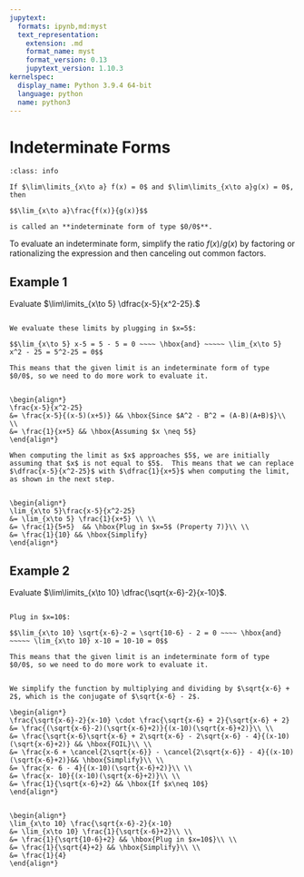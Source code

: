 ```yaml
---
jupytext:
  formats: ipynb,md:myst
  text_representation:
    extension: .md
    format_name: myst
    format_version: 0.13
    jupytext_version: 1.10.3
kernelspec:
  display_name: Python 3.9.4 64-bit
  language: python
  name: python3
---
```

# Indeterminate Forms

```{admonition} Definition
:class: info

If $\lim\limits_{x\to a} f(x) = 0$ and $\lim\limits_{x\to a}g(x) = 0$, then 

$$\lim_{x\to a}\frac{f(x)}{g(x)}$$

is called an **indeterminate form of type $0/0$**.  
```

To evaluate an indeterminate form, simplify the ratio $f(x)/g(x)$ by factoring or rationalizing the expression and then canceling out common factors.


## Example 1

Evaluate $\lim\limits_{x\to 5} \dfrac{x-5}{x^2-25}.$

```{dropdown} **Step 1:** Evaluate the limit of numerator and denominator.

We evaluate these limits by plugging in $x=5$:

$$\lim_{x\to 5} x-5 = 5 - 5 = 0 ~~~~ \hbox{and} ~~~~~ \lim_{x\to 5} x^2 - 25 = 5^2-25 = 0$$

This means that the given limit is an indeterminate form of type $0/0$, so we need to do more work to evaluate it.
```

```{dropdown} **Step 2:** Factor numerator and/or denominator and simplify.

\begin{align*}
\frac{x-5}{x^2-25}
&= \frac{x-5}{(x-5)(x+5)} && \hbox{Since $A^2 - B^2 = (A-B)(A+B)$}\\ \\
&= \frac{1}{x+5} && \hbox{Assuming $x \neq 5$}
\end{align*}

When computing the limit as $x$ approaches $5$, we are initially assuming that $x$ is not equal to $5$.  This means that we can replace $\dfrac{x-5}{x^2-25}$ with $\dfrac{1}{x+5}$ when computing the limit, as shown in the next step.
```

```{dropdown} **Step 3:** Evaluate the limit using the simplified function.

\begin{align*}
\lim_{x\to 5}\frac{x-5}{x^2-25}
&= \lim_{x\to 5} \frac{1}{x+5} \\ \\
&= \frac{1}{5+5}  && \hbox{Plug in $x=5$ (Property 7)}\\ \\
&= \frac{1}{10} && \hbox{Simplify}
\end{align*}
```


## Example 2

Evaluate $\lim\limits_{x\to 10} \dfrac{\sqrt{x-6}-2}{x-10}$.

```{dropdown} **Step 1:** Evaluate the limit of numerator and denominator.

Plug in $x=10$:

$$\lim_{x\to 10} \sqrt{x-6}-2 = \sqrt{10-6} - 2 = 0 ~~~~ \hbox{and} ~~~~~ \lim_{x\to 10} x-10 = 10-10 = 0$$

This means that the given limit is an indeterminate form of type $0/0$, so we need to do more work to evaluate it.
```

```{dropdown} **Step 2:** Simplify the function.

We simplify the function by multiplying and dividing by $\sqrt{x-6} + 2$, which is the conjugate of $\sqrt{x-6} - 2$.

\begin{align*}
\frac{\sqrt{x-6}-2}{x-10} \cdot \frac{\sqrt{x-6} + 2}{\sqrt{x-6} + 2}
&= \frac{(\sqrt{x-6}-2)(\sqrt{x-6}+2)}{(x-10)(\sqrt{x-6}+2)}\\ \\
&= \frac{\sqrt{x-6}\sqrt{x-6} + 2\sqrt{x-6} - 2\sqrt{x-6} - 4}{(x-10)(\sqrt{x-6}+2)} && \hbox{FOIL}\\ \\
&= \frac{x-6 + \cancel{2\sqrt{x-6}} - \cancel{2\sqrt{x-6}} - 4}{(x-10)(\sqrt{x-6}+2)}&& \hbox{Simplify}\\ \\
&= \frac{x- 6 - 4}{(x-10)(\sqrt{x-6}+2)}\\ \\
&= \frac{x- 10}{(x-10)(\sqrt{x-6}+2)}\\ \\
&= \frac{1}{\sqrt{x-6}+2} && \hbox{If $x\neq 10$}
\end{align*}
```

```{dropdown} **Step 3:** Evaluate the limit using the simplified function.

\begin{align*}
\lim_{x\to 10} \frac{\sqrt{x-6}-2}{x-10} 
&= \lim_{x\to 10} \frac{1}{\sqrt{x-6}+2}\\ \\
&= \frac{1}{\sqrt{10-6}+2} && \hbox{Plug in $x=10$}\\ \\
&= \frac{1}{\sqrt{4}+2} && \hbox{Simplify}\\ \\
&= \frac{1}{4}
\end{align*}
```


